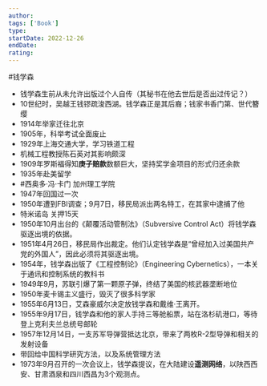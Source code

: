 ```yaml
---
author: 
tags: ['Book']
type: 
startDate: 2022-12-26
endDate:
rating: 
---
```




#钱学森

- 钱学森生前从未允许出版过个人自传（其秘书在他去世后是否出过传记？）
- 10世纪时，吴越王钱镠疏浚西湖。钱学森正是其后裔；钱家书香门第、世代簪缨
- 1914年举家迁往北京
- 1905年，科举考试全面废止
- 1929年上海交通大学，学习铁道工程
- 机械工程教授陈石英对其影响颇深
- 1909年罗斯福得知**庚子赔款**数额巨大，坚持奖学金项目的形式归还余款
- 1935年赴美留学
- #西奥多·冯·卡门 加州理工学院
- 1947年回国过一次
- 1950年遭到FBI调查；9月7日，移民局派出两名特工，在其家中逮捕了他
- 特米诺岛 关押15天
- 1950年10月出台的《颠覆活动管制法》（Subversive Control Act）将钱学森驱逐出境的依据。
- 1951年4月26日，移民局作出裁定。他们认定钱学森是“曾经加入过美国共产党的外国人”，因此必须将其驱逐出境。
- 1954年，钱学森出版了《工程控制论》（Engineering Cybernetics），一本关于通讯和控制系统的教科书
- 1949年9月，苏联引爆了第一颗原子弹，终结了美国的核武器垄断地位
- 1950年麦卡锡主义盛行，毁灭了很多科学家
- 1955年6月13日，艾森豪威尔决定放钱学森和戴维·王离开。
- 1955年9月17日，钱学森和他的家人手持三等舱船票，站在洛杉矶港口，等待登上克利夫兰总统号邮轮
- 1957年12月14日，一支苏军导弹营抵达北京，带来了两枚R-2型导弹和相关的发射设备
- 带回给中国科学研究方法，以及系统管理方法
- 1973年9月召开的一次会议上，钱学森提议，在大陆建设**遥测网络**，以陕西西安、甘肃酒泉和四川西昌为3个观测点。




























